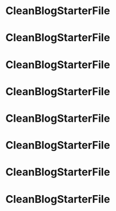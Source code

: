 # CleanBlogStarterFile
# CleanBlogStarterFile
# CleanBlogStarterFile
# CleanBlogStarterFile
# CleanBlogStarterFile
# CleanBlogStarterFile
# CleanBlogStarterFile
# CleanBlogStarterFile
